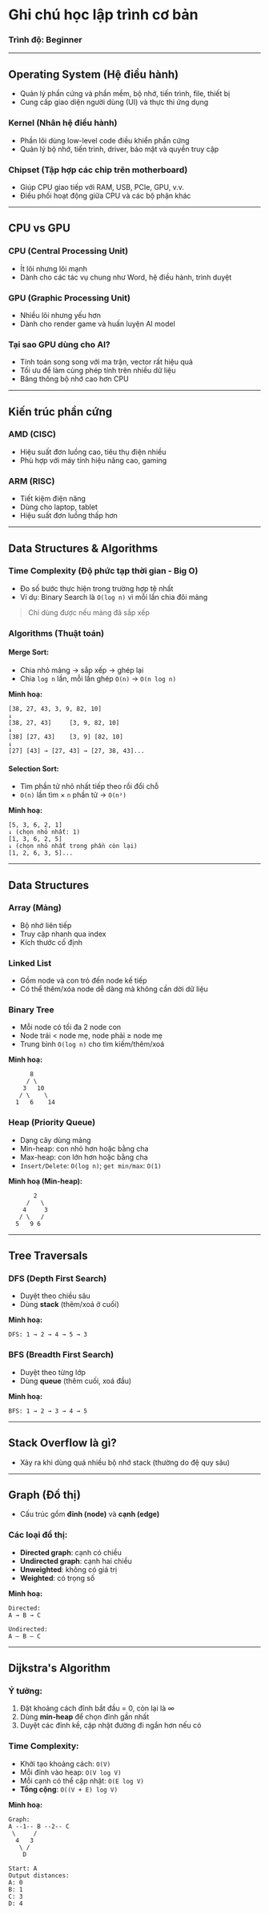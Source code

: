 # Ghi chú học lập trình cơ bản

### Trình độ: Beginner

---

## Operating System (Hệ điều hành)

- Quản lý phần cứng và phần mềm, bộ nhớ, tiến trình, file, thiết bị
- Cung cấp giao diện người dùng (UI) và thực thi ứng dụng

### Kernel (Nhân hệ điều hành)

- Phần lõi dùng low-level code điều khiển phần cứng
- Quản lý bộ nhớ, tiến trình, driver, bảo mật và quyền truy cập

### Chipset (Tập hợp các chip trên motherboard)

- Giúp CPU giao tiếp với RAM, USB, PCIe, GPU, v.v.
- Điều phối hoạt động giữa CPU và các bộ phận khác

---

## CPU vs GPU

### CPU (Central Processing Unit)

- Ít lõi nhưng lõi mạnh
- Dành cho các tác vụ chung như Word, hệ điều hành, trình duyệt

### GPU (Graphic Processing Unit)

- Nhiều lõi nhưng yếu hơn
- Dành cho render game và huấn luyện AI model

### Tại sao GPU dùng cho AI?

- Tính toán song song với ma trận, vector rất hiệu quả
- Tối ưu để làm cùng phép tính trên nhiều dữ liệu
- Băng thông bộ nhớ cao hơn CPU

---

## Kiến trúc phần cứng

### AMD (CISC)

- Hiệu suất đơn luồng cao, tiêu thụ điện nhiều
- Phù hợp với máy tính hiệu năng cao, gaming

### ARM (RISC)

- Tiết kiệm điện năng
- Dùng cho laptop, tablet
- Hiệu suất đơn luồng thấp hơn

---

## Data Structures & Algorithms

### Time Complexity (Độ phức tạp thời gian - Big O)

- Đo số bước thực hiện trong trường hợp tệ nhất
- Ví dụ: Binary Search là `O(log n)` vì mỗi lần chia đôi mảng

> Chỉ dùng được nếu mảng đã sắp xếp

### Algorithms (Thuật toán)

#### Merge Sort:
- Chia nhỏ mảng → sắp xếp → ghép lại
- Chia `log n` lần, mỗi lần ghép `O(n)` → `O(n log n)`

**Minh hoạ:**
```
[38, 27, 43, 3, 9, 82, 10]
↓
[38, 27, 43]     [3, 9, 82, 10]
↓
[38] [27, 43]    [3, 9] [82, 10]
↓
[27] [43] → [27, 43] → [27, 38, 43]...
```

#### Selection Sort:
- Tìm phần tử nhỏ nhất tiếp theo rồi đổi chỗ
- `O(n)` lần tìm × `n` phần tử → `O(n²)`

**Minh hoạ:**
```
[5, 3, 6, 2, 1]
↓ (chọn nhỏ nhất: 1)
[1, 3, 6, 2, 5]
↓ (chọn nhỏ nhất trong phần còn lại)
[1, 2, 6, 3, 5]...
```

---

## Data Structures

### Array (Mảng)
- Bộ nhớ liên tiếp
- Truy cập nhanh qua index
- Kích thước cố định

### Linked List
- Gồm node và con trỏ đến node kế tiếp
- Có thể thêm/xóa node dễ dàng mà không cần dời dữ liệu

### Binary Tree
- Mỗi node có tối đa 2 node con
- Node trái < node mẹ, node phải ≥ node mẹ
- Trung bình `O(log n)` cho tìm kiếm/thêm/xoá

**Minh hoạ:**
```
      8
     / \
    3   10
   / \    \
  1   6    14
```

### Heap (Priority Queue)
- Dạng cây dùng mảng
- Min-heap: con nhỏ hơn hoặc bằng cha
- Max-heap: con lớn hơn hoặc bằng cha
- `Insert/Delete`: `O(log n)`; `get min/max`: `O(1)`

**Minh hoạ (Min-heap):**
```
       2
     /   \
    4     3
   / \   /
  5   9 6
```

---

## Tree Traversals

### DFS (Depth First Search)
- Duyệt theo chiều sâu
- Dùng **stack** (thêm/xoá ở cuối)

**Minh hoạ:**
```
DFS: 1 → 2 → 4 → 5 → 3
```

### BFS (Breadth First Search)
- Duyệt theo từng lớp
- Dùng **queue** (thêm cuối, xoá đầu)

**Minh hoạ:**
```
BFS: 1 → 2 → 3 → 4 → 5
```

---

## Stack Overflow là gì?
- Xảy ra khi dùng quá nhiều bộ nhớ stack (thường do đệ quy sâu)

---

## Graph (Đồ thị)

- Cấu trúc gồm **đỉnh (node)** và **cạnh (edge)**

### Các loại đồ thị:
- **Directed graph**: cạnh có chiều
- **Undirected graph**: cạnh hai chiều
- **Unweighted**: không có giá trị
- **Weighted**: có trọng số

**Minh hoạ:**
```
Directed:
A → B → C

Undirected:
A — B — C
```

---

## Dijkstra's Algorithm

### Ý tưởng:
1. Đặt khoảng cách đỉnh bắt đầu = 0, còn lại là ∞
2. Dùng **min-heap** để chọn đỉnh gần nhất
3. Duyệt các đỉnh kề, cập nhật đường đi ngắn hơn nếu có

### Time Complexity:
- Khởi tạo khoảng cách: `O(V)`
- Mỗi đỉnh vào heap: `O(V log V)`
- Mỗi cạnh có thể cập nhật: `O(E log V)`
- **Tổng cộng**: `O((V + E) log V)`

**Minh hoạ:**
```
Graph:
A --1-- B --2-- C
 \     /
  4   3
   \ /
    D

Start: A
Output distances:
A: 0
B: 1
C: 3
D: 4
```
